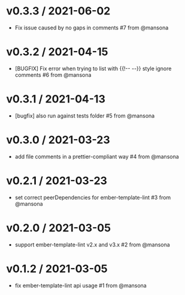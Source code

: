 v0.3.3 / 2021-06-02
==================
* Fix issue caused by no gaps in comments #7 from @mansona

v0.3.2 / 2021-04-15
==================
* [BUGFIX] Fix error when trying to list with {{!-- --}} style ignore comments #6 from @mansona

v0.3.1 / 2021-04-13
==================
* [bugfix] also run against tests folder #5 from @mansona

v0.3.0 / 2021-03-23
==================
* add file comments in a prettier-compliant way #4 from @mansona

v0.2.1 / 2021-03-23
==================
* set correct peerDependencies for ember-template-lint #3 from @mansona

v0.2.0 / 2021-03-05
==================
* support ember-template-lint v2.x and v3.x #2 from @mansona

v0.1.2 / 2021-03-05
==================
* fix ember-template-lint api usage #1 from @mansona
